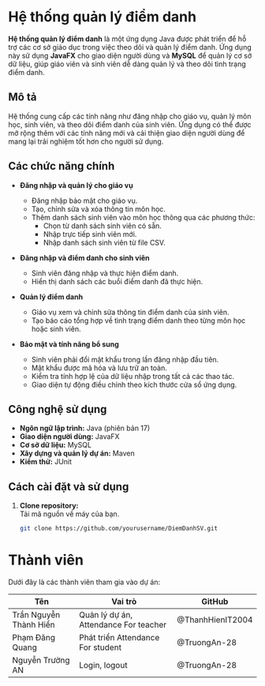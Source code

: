 # Hệ thống quản lý điểm danh

**Hệ thống quản lý điểm danh** là một ứng dụng Java được phát triển để hỗ trợ các cơ sở giáo dục trong việc theo dõi và quản lý điểm danh. Ứng dụng này sử dụng **JavaFX** cho giao diện người dùng và **MySQL** để quản lý cơ sở dữ liệu, giúp giáo viên và sinh viên dễ dàng quản lý và theo dõi tình trạng điểm danh.

## Mô tả

Hệ thống cung cấp các tính năng như đăng nhập cho giáo vụ, quản lý môn học, sinh viên, và theo dõi điểm danh của sinh viên. Ứng dụng có thể được mở rộng thêm với các tính năng mới và cải thiện giao diện người dùng để mang lại trải nghiệm tốt hơn cho người sử dụng.

## Các chức năng chính

- **Đăng nhập và quản lý cho giáo vụ**
  - Đăng nhập bảo mật cho giáo vụ.
  - Tạo, chỉnh sửa và xóa thông tin môn học.
  - Thêm danh sách sinh viên vào môn học thông qua các phương thức:
    - Chọn từ danh sách sinh viên có sẵn.
    - Nhập trực tiếp sinh viên mới.
    - Nhập danh sách sinh viên từ file CSV.

- **Đăng nhập và điểm danh cho sinh viên**
  - Sinh viên đăng nhập và thực hiện điểm danh.
  - Hiển thị danh sách các buổi điểm danh đã thực hiện.

- **Quản lý điểm danh**
  - Giáo vụ xem và chỉnh sửa thông tin điểm danh của sinh viên.
  - Tạo báo cáo tổng hợp về tình trạng điểm danh theo từng môn học hoặc sinh viên.

- **Bảo mật và tính năng bổ sung**
  - Sinh viên phải đổi mật khẩu trong lần đăng nhập đầu tiên.
  - Mật khẩu được mã hóa và lưu trữ an toàn.
  - Kiểm tra tính hợp lệ của dữ liệu nhập trong tất cả các thao tác.
  - Giao diện tự động điều chỉnh theo kích thước cửa sổ ứng dụng.

## Công nghệ sử dụng

- **Ngôn ngữ lập trình:** Java (phiên bản 17)
- **Giao diện người dùng:** JavaFX
- **Cơ sở dữ liệu:** MySQL
- **Xây dựng và quản lý dự án:** Maven
- **Kiểm thử:** JUnit

## Cách cài đặt và sử dụng

1. **Clone repository:**  
   Tải mã nguồn về máy của bạn.
   
   ```bash
   git clone https://github.com/yourusername/DiemDanhSV.git


# Thành viên

Dưới đây là các thành viên tham gia vào dự án:

| Tên                        | Vai trò                            | GitHub               |
|----------------------------|------------------------------------|----------------------|
| Trần Nguyễn Thành Hiển     | Quản lý dự án, Attendance For teacher | @ThanhHienIT2004      |
| Phạm Đăng Quang            | Phát triển Attendance For student   | @TruongAn-28          |
| Nguyễn Trường AN           | Login, logout                      | @TruongAn-28          |


